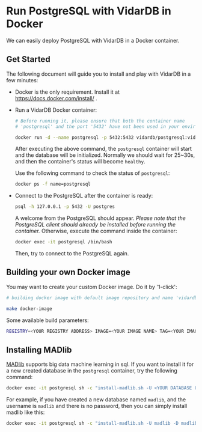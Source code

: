 # Run PostgreSQL with VidarDB in Docker

We can easily deploy PostgreSQL with VidarDB in a Docker container.

## Get Started

The following document will guide you to install and play with VidarDB in a few minutes:

- Docker is the only requirement. Install it at https://docs.docker.com/install/ .

- Run a VidarDB Docker container:

    ```sh
    # Before running it, please ensure that both the container name 
    # 'postgresql' and the port '5432' have not been used in your environment.

    docker run -d --name postgresql -p 5432:5432 vidardb/postgresql:vidardb-latest
    ```

    After executing the above command, the `postgresql` container will start and the database will be initialized.
    Normally we should wait for 25~30s, and then the container's status will become `healthy`.

    Use the following command to check the status of `postgresql`:

    ```sh
    docker ps -f name=postgresql
    ```

- Connect to the PostgreSQL after the container is ready:

    ```sh
    psql -h 127.0.0.1 -p 5432 -U postgres
    ```

    A welcome from the PostgreSQL should appear.
    *Please note that the PostgreSQL client should already be installed before running the container.*
    Otherwise, execute the command inside the container:
    
    ```sh
    docker exec -it postgresql /bin/bash
    ```
    
    Then, try to connect to the PostgreSQL again.

## Building your own Docker image

You may want to create your custom Docker image. Do it by '1-click':

```sh
# building docker image with default image repository and name 'vidardb/postgresql:vidardb-latest'

make docker-image
```

Some available build parameters:

```sh
REGISTRY=<YOUR REGISTRY ADDRESS> IMAGE=<YOUR IMAGE NAME> TAG=<YOUR IMAGE TAG> make docker-image 
```

## Installing MADlib

[MADlib](https://madlib.apache.org/) supports big data machine learning in sql. If you want to install it for a new created database in the `postgresql` container, try the following command:

```sh
docker exec -it postgresql sh -c "install-madlib.sh -U <YOUR DATABASE USERNAME> -P <YOUR DATABASE PASSWORD> -D <YOUR DATABASE NAME>"
```

For example, if you have created a new database named `madlib`, and the username is `madlib` and there is no password,
then you can simply install madlib like this:

```sh
docker exec -it postgresql sh -c "install-madlib.sh -U madlib -D madlib"
```
